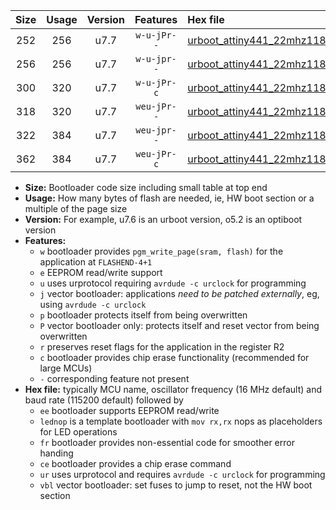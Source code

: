 |Size|Usage|Version|Features|Hex file|
|:-:|:-:|:-:|:-:|:--|
|252|256|u7.7|`w-u-jPr--`|[urboot_attiny441_22mhz1184_115200bps_lednop_ur_vbl.hex](https://raw.githubusercontent.com/stefanrueger/urboot.hex/main/mcus/attiny441/fcpu_22mhz1184/115200_bps/urboot_attiny441_22mhz1184_115200bps_lednop_ur_vbl.hex)|
|256|256|u7.7|`w-u-jpr--`|[urboot_attiny441_22mhz1184_115200bps_lednop_fr_ur_vbl.hex](https://raw.githubusercontent.com/stefanrueger/urboot.hex/main/mcus/attiny441/fcpu_22mhz1184/115200_bps/urboot_attiny441_22mhz1184_115200bps_lednop_fr_ur_vbl.hex)|
|300|320|u7.7|`w-u-jPr-c`|[urboot_attiny441_22mhz1184_115200bps_lednop_fr_ce_ur_vbl.hex](https://raw.githubusercontent.com/stefanrueger/urboot.hex/main/mcus/attiny441/fcpu_22mhz1184/115200_bps/urboot_attiny441_22mhz1184_115200bps_lednop_fr_ce_ur_vbl.hex)|
|318|320|u7.7|`weu-jPr--`|[urboot_attiny441_22mhz1184_115200bps_ee_lednop_ur_vbl.hex](https://raw.githubusercontent.com/stefanrueger/urboot.hex/main/mcus/attiny441/fcpu_22mhz1184/115200_bps/urboot_attiny441_22mhz1184_115200bps_ee_lednop_ur_vbl.hex)|
|322|384|u7.7|`weu-jpr--`|[urboot_attiny441_22mhz1184_115200bps_ee_lednop_fr_ur_vbl.hex](https://raw.githubusercontent.com/stefanrueger/urboot.hex/main/mcus/attiny441/fcpu_22mhz1184/115200_bps/urboot_attiny441_22mhz1184_115200bps_ee_lednop_fr_ur_vbl.hex)|
|362|384|u7.7|`weu-jPr-c`|[urboot_attiny441_22mhz1184_115200bps_ee_lednop_fr_ce_ur_vbl.hex](https://raw.githubusercontent.com/stefanrueger/urboot.hex/main/mcus/attiny441/fcpu_22mhz1184/115200_bps/urboot_attiny441_22mhz1184_115200bps_ee_lednop_fr_ce_ur_vbl.hex)|

- **Size:** Bootloader code size including small table at top end
- **Usage:** How many bytes of flash are needed, ie, HW boot section or a multiple of the page size
- **Version:** For example, u7.6 is an urboot version, o5.2 is an optiboot version
- **Features:**
  + `w` bootloader provides `pgm_write_page(sram, flash)` for the application at `FLASHEND-4+1`
  + `e` EEPROM read/write support
  + `u` uses urprotocol requiring `avrdude -c urclock` for programming
  + `j` vector bootloader: applications *need to be patched externally*, eg, using `avrdude -c urclock`
  + `p` bootloader protects itself from being overwritten
  + `P` vector bootloader only: protects itself and reset vector from being overwritten
  + `r` preserves reset flags for the application in the register R2
  + `c` bootloader provides chip erase functionality (recommended for large MCUs)
  + `-` corresponding feature not present
- **Hex file:** typically MCU name, oscillator frequency (16 MHz default) and baud rate (115200 default) followed by
  + `ee` bootloader supports EEPROM read/write
  + `lednop` is a template bootloader with `mov rx,rx` nops as placeholders for LED operations
  + `fr` bootloader provides non-essential code for smoother error handing
  + `ce` bootloader provides a chip erase command
  + `ur` uses urprotocol and requires `avrdude -c urclock` for programming
  + `vbl` vector bootloader: set fuses to jump to reset, not the HW boot section
